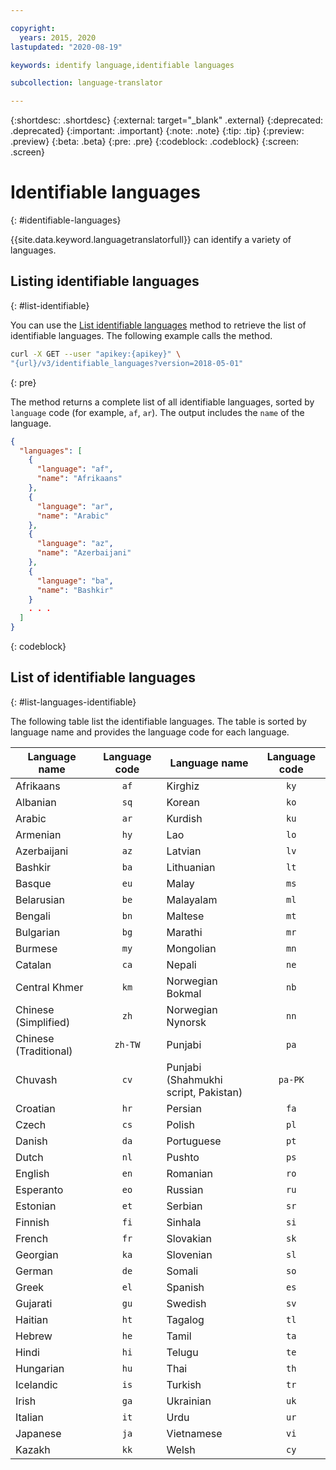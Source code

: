 ```yaml
---

copyright:
  years: 2015, 2020
lastupdated: "2020-08-19"

keywords: identify language,identifiable languages

subcollection: language-translator

---
```


{:shortdesc: .shortdesc}
{:external: target="_blank" .external}
{:deprecated: .deprecated}
{:important: .important}
{:note: .note}
{:tip: .tip}
{:preview: .preview}
{:beta: .beta}
{:pre: .pre}
{:codeblock: .codeblock}
{:screen: .screen}

# Identifiable languages
{: #identifiable-languages}

{{site.data.keyword.languagetranslatorfull}} can identify a variety of languages.

## Listing identifiable languages
{: #list-identifiable}

You can use the [List identifiable languages](https://{DomainName}/apidocs/language-translator#listidentifiablelanguages) method to retrieve the list of identifiable languages. The following example calls the method.

```sh
curl -X GET --user "apikey:{apikey}" \
"{url}/v3/identifiable_languages?version=2018-05-01"
```
{: pre}

The method returns a complete list of all identifiable languages, sorted by `language` code (for example, `af`, `ar`). The output includes the `name` of the language.

```json
{
  "languages": [
    {
      "language": "af",
      "name": "Afrikaans"
    },
    {
      "language": "ar",
      "name": "Arabic"
    },
    {
      "language": "az",
      "name": "Azerbaijani"
    },
    {
      "language": "ba",
      "name": "Bashkir"
    }
    . . .
  ]
}
```
{: codeblock}

## List of identifiable languages
{: #list-languages-identifiable}

The following table list the identifiable languages. The table is sorted by language name and provides the language code for each language.

| Language name                        | Language code | Language name                        | Language code |
|--------------------------------------|:-------------:|--------------------------------------|:-------------:|
| Afrikaans                            | `af`          | Kirghiz                              | `ky`          |
| Albanian                             | `sq`          | Korean                               | `ko`          |
| Arabic                               | `ar`          | Kurdish                              | `ku`          |
| Armenian                             | `hy`          | Lao                                  | `lo`          |
| Azerbaijani                          | `az`          | Latvian                              | `lv`          |
| Bashkir                              | `ba`          | Lithuanian                           | `lt`          |
| Basque                               | `eu`          | Malay                                | `ms`          |
| Belarusian                           | `be`          | Malayalam                            | `ml`          |
| Bengali                              | `bn`          | Maltese                              | `mt`          |
| Bulgarian                            | `bg`          | Marathi                              | `mr`          |
| Burmese                              | `my`          | Mongolian                            | `mn`          |
| Catalan                              | `ca`          | Nepali                               | `ne`          |
| Central Khmer                        | `km`          | Norwegian Bokmal                     | `nb`          |
| Chinese (Simplified)                 | `zh`          | Norwegian Nynorsk                    | `nn`          |
| Chinese (Traditional)                | `zh-TW`       | Punjabi                              | `pa`          |
| Chuvash                              | `cv`          | Punjabi<br/>(Shahmukhi script, Pakistan) | `pa-PK`       |
| Croatian                             | `hr`          | Persian                              | `fa`          |
| Czech                                | `cs`          | Polish                               | `pl`          |
| Danish                               | `da`          | Portuguese                           | `pt`          |
| Dutch                                | `nl`          | Pushto                               | `ps`          |
| English                              | `en`          | Romanian                             | `ro`          |
| Esperanto                            | `eo`          | Russian                              | `ru`          |
| Estonian                             | `et`          | Serbian                              | `sr`          |
| Finnish                              | `fi`          | Sinhala                              | `si`          |
| French                               | `fr`          | Slovakian                            | `sk`          |
| Georgian                             | `ka`          | Slovenian                            | `sl`          |
| German                               | `de`          | Somali                               | `so`          |
| Greek                                | `el`          | Spanish                              | `es`          |
| Gujarati                             | `gu`          | Swedish                              | `sv`          |
| Haitian                              | `ht`          | Tagalog                              | `tl`          |
| Hebrew                               | `he`          | Tamil                                | `ta`          |
| Hindi                                | `hi`          | Telugu                               | `te`          |
| Hungarian                            | `hu`          | Thai                                 | `th`          |
| Icelandic                            | `is`          | Turkish                              | `tr`          |
| Irish                                | `ga`          | Ukrainian                            | `uk`          |
| Italian                              | `it`          | Urdu                                 | `ur`          |
| Japanese                             | `ja`          | Vietnamese                           | `vi`          |
| Kazakh                               | `kk`          | Welsh                                | `cy`          |
